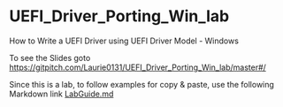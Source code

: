 <!--- @file
  Readme.md for UEFI / EDK II Training UEFI Driver Porting Lab Windows

  Copyright (c) 2018, Intel Corporation. All rights reserved.<BR>

  Redistribution and use in source (original document form) and 'compiled'
  forms (converted to PDF, epub, HTML and other formats) with or without
  modification, are permitted provided that the following conditions are met:

  1) Redistributions of source code (original document form) must retain the
     above copyright notice, this list of conditions and the following
     disclaimer as the first lines of this file unmodified.

  2) Redistributions in compiled form (transformed to other DTDs, converted to
     PDF, epub, HTML and other formats) must reproduce the above copyright
     notice, this list of conditions and the following disclaimer in the
     documentation and/or other materials provided with the distribution.

  THIS DOCUMENTATION IS PROVIDED BY TIANOCORE PROJECT "AS IS" AND ANY EXPRESS OR
  IMPLIED WARRANTIES, INCLUDING, BUT NOT LIMITED TO, THE IMPLIED WARRANTIES OF
  MERCHANTABILITY AND FITNESS FOR A PARTICULAR PURPOSE ARE DISCLAIMED. IN NO
  EVENT SHALL TIANOCORE PROJECT  BE LIABLE FOR ANY DIRECT, INDIRECT, INCIDENTAL,
  SPECIAL, EXEMPLARY, OR CONSEQUENTIAL DAMAGES (INCLUDING, BUT NOT LIMITED TO,
  PROCUREMENT OF SUBSTITUTE GOODS OR SERVICES; LOSS OF USE, DATA, OR PROFITS;
  OR BUSINESS INTERRUPTION) HOWEVER CAUSED AND ON ANY THEORY OF LIABILITY,
  WHETHER IN CONTRACT, STRICT LIABILITY, OR TORT (INCLUDING NEGLIGENCE OR
  OTHERWISE) ARISING IN ANY WAY OUT OF THE USE OF THIS DOCUMENTATION, EVEN IF
  ADVISED OF THE POSSIBILITY OF SUCH DAMAGE.

-->

# UEFI_Driver_Porting_Win_lab
How to Write a UEFI Driver using UEFI Driver Model - Windows

To see the Slides goto https://gitpitch.com/Laurie0131/UEFI_Driver_Porting_Win_lab/master#/

Since this is a lab, to follow examples for copy & paste, 
use the following Markdown link <a href="https://github.com/Laurie0131/UEFI_Driver_Porting_Win_lab/blob/master/LabGuide.md" >LabGuide.md</a>
